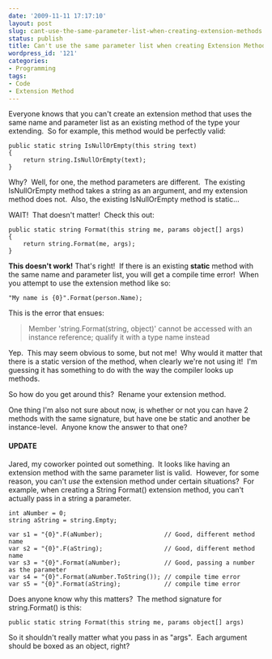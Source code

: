 ```yaml
---
date: '2009-11-11 17:17:10'
layout: post
slug: cant-use-the-same-parameter-list-when-creating-extension-methods
status: publish
title: Can't use the same parameter list when creating Extension Methods
wordpress_id: '121'
categories:
- Programming
tags:
- Code
- Extension Method
---
```


Everyone knows that you can't create an extension method that uses the same name and parameter list as an existing method of the type your extending.  So for example, this method would be perfectly valid:

    
    
    public static string IsNullOrEmpty(this string text)
    {
        return string.IsNullOrEmpty(text);
    }


Why?  Well, for one, the method parameters are different.  The existing IsNullOrEmpty method takes a string as an argument, and my extension method does not.  Also, the existing IsNullOrEmpty method is static...

WAIT!  That doesn't matter!  Check this out:

    
    
    public static string Format(this string me, params object[] args)
    {
        return string.Format(me, args);
    }


**This doesn't work!** That's right!  If there is an existing **static** method with the same name and parameter list, you will get a compile time error!  When you attempt to use the extension method like so:

    
    
    "My name is {0}".Format(person.Name);


This is the error that ensues:


> Member 'string.Format(string, object)' cannot be accessed with an instance reference; qualify it with a type name instead


Yep.  This may seem obvious to some, but not me!  Why would it matter that there is a static version of the method, when clearly we're not using it!  I'm guessing it has something to do with the way the compiler looks up methods.

So how do you get around this?  Rename your extension method.

One thing I'm also not sure about now, is whether or not you can have 2 methods with the same signature, but have one be static and another be instance-level.  Anyone know the answer to that one?


#### **UPDATE**


Jared, my coworker pointed out something.  It looks like having an extension method with the same parameter list is valid.  However, for some reason, you can't _use_ the extension method under certain situations?  For example, when creating a String Format() extension method, you can't actually pass in a string a parameter.

    
    
    int aNumber = 0;
    string aString = string.Empty;
    
    var s1 = "{0}".F(aNumber);                 // Good, different method name
    var s2 = "{0}".F(aString);                 // Good, different method name
    var s3 = "{0}".Format(aNumber);            // Good, passing a number as the parameter
    var s4 = "{0}".Format(aNumber.ToString()); // compile time error
    var s5 = "{0}".Format(aString);            // compile time error


Does anyone know why this matters?  The method signature for string.Format() is this:

    
    
    public static string Format(this string me, params object[] args)


So it shouldn't really matter what you pass in as "args".  Each argument should be boxed as an object, right?

